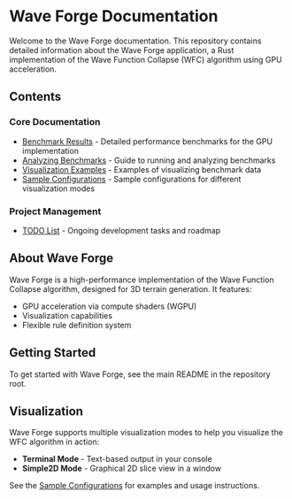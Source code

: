 # Wave Forge Documentation

Welcome to the Wave Forge documentation. This repository contains detailed information about the Wave Forge application, a Rust implementation of the Wave Function Collapse (WFC) algorithm using GPU acceleration.

## Contents

### Core Documentation

- [Benchmark Results](benchmarks/README.md) - Detailed performance benchmarks for the GPU implementation
- [Analyzing Benchmarks](benchmarks/analyzing_benchmarks.md) - Guide to running and analyzing benchmarks
- [Visualization Examples](benchmarks/visualization_examples.md) - Examples of visualizing benchmark data
- [Sample Configurations](sample_configs/README.md) - Sample configurations for different visualization modes

### Project Management

- [TODO List](todos/TODO.md) - Ongoing development tasks and roadmap

## About Wave Forge

Wave Forge is a high-performance implementation of the Wave Function Collapse algorithm, designed for 3D terrain generation. It features:

- GPU acceleration via compute shaders (WGPU)
- Visualization capabilities
- Flexible rule definition system

## Getting Started

To get started with Wave Forge, see the main README in the repository root.

## Visualization

Wave Forge supports multiple visualization modes to help you visualize the WFC algorithm in action:

- **Terminal Mode** - Text-based output in your console
- **Simple2D Mode** - Graphical 2D slice view in a window

See the [Sample Configurations](sample_configs/README.md) for examples and usage instructions.
